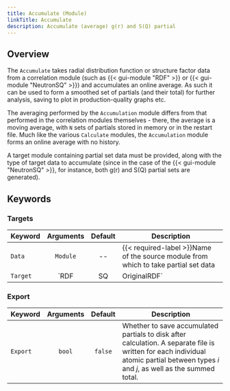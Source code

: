 ```yaml
---
title: Accumulate (Module)
linkTitle: Accumulate
description: Accumulate (average) g(r) and S(Q) partial
---
```


## Overview

The `Accumulate` takes radial distribution function or structure factor data from a correlation module (such as {{< gui-module "RDF" >}} or {{< gui-module "NeutronSQ" >}}) and accumulates an online average. As such it can be used to form a smoothed set of partials (and their total) for further analysis, saving to plot in production-quality graphs etc.

The averaging performed by the `Accumulation` module differs from that performed in the correlation modules themselves - there, the average is a moving average, with `N` sets of partials stored in memory or in the restart file. Much like the various `Calculate` modules, the `Accumulation` module forms an online average with no history.

A target module containing partial set data must be provided, along with the type of target data to accumulate (since in the case of the {{< gui-module "NeutronSQ" >}}, for instance, both g(r) and S(Q) partial sets are generated).

## Keywords

### Targets

|Keyword|Arguments|Default|Description|
|:------|:--:|:-----:|-----------|
|`Data`|`Module`|--|{{< required-label >}}Name of the source module from which to take partial set data|
|`Target`|`RDF|SQ|OriginalRDF`|`RDF`|Partial set type to take from the target module. Not all partial set types are relevant to all target module types - e.g. `SQ` has no meaning for an {{< gui-module "RDF" >}} module, but both `RDF` and `SQ` are relevant for an {{< gui-module "XRaySQ" >}} module. The `OriginalRDF` option is specific to the {{< gui-module "RDF" >}} module, and refers to the as-calculated partials before any intramolecular broadening has been applied.

### Export

|Keyword|Arguments|Default|Description|
|:------|:--:|:-----:|-----------|
|`Export`|`bool`|`false`|Whether to save accumulated partials to disk after calculation. A separate file is written for each individual atomic partial between types $i$ and $j$, as well as the summed total.|
